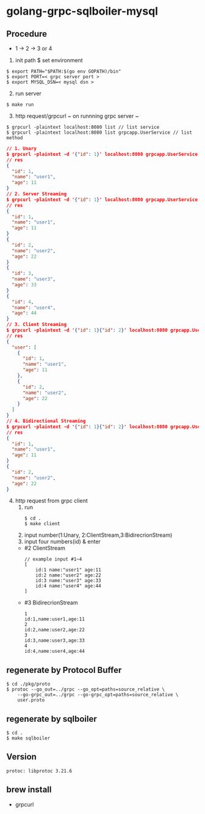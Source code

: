 # golang-grpc-sqlboiler-mysql

## Procedure
- 1 → 2 → 3 or 4
1. init path $ set environment
```
$ export PATH="$PATH:$(go env GOPATH)/bin"
$ export PORT=< grpc server port >
$ export MYSQL_DSN=< mysql dsn >

```

2. run server
```
$ make run
```

3. http request/grpcurl ~ on runnning grpc server ~
```
$ grpcurl -plaintext localhost:8080 list // list service
$ grpcurl -plaintext localhost:8080 list grpcapp.UserService // list method
```
```json
// 1. Unary
$ grpcurl -plaintext -d '{"id": 1}' localhost:8080 grpcapp.UserService.User
// res
{
  "id": 1,
  "name": "user1",
  "age": 11
}
// 2. Server Streaming
$ grpcurl -plaintext -d '{"id": 1}' localhost:8080 grpcapp.UserService.UserServerStream
// res
{
  "id": 1,
  "name": "user1",
  "age": 11
}
{
  "id": 2,
  "name": "user2",
  "age": 22
}
{
  "id": 3,
  "name": "user3",
  "age": 33
}
{
  "id": 4,
  "name": "user4",
  "age": 44
}
// 3. Client Streaming
$ grpcurl -plaintext -d '{"id": 1}{"id": 2}' localhost:8080 grpcapp.UserService.UserClientStream
// res
{
  "user": [
    {
      "id": 1,
      "name": "user1",
      "age": 11
    },
    {
      "id": 2,
      "name": "user2",
      "age": 22
    }
  ]
}
// 4. Bidirectional Streaming
$ grpcurl -plaintext -d '{"id": 1}{"id": 2}' localhost:8080 grpcapp.UserService.UserBidirectStream
// res
{
  "id": 1,
  "name": "user1",
  "age": 11
}
{
  "id": 2,
  "name": "user2",
  "age": 22
}
```

4. http request from grpc client
	1. run
		```
		$ cd .
		$ make client
		```
	2. input number(1:Unary, 2:ClientStream,3:BidirecrionStream)
	3. input four numbers(id) & enter
	 - #2 ClientStream
		```
		// example input #1~4
		[
			id:1 name:"user1" age:11
			id:2 name:"user2" age:22
			id:3 name:"user3" age:33
			id:4 name:"user4" age:44
		]
		```
	 - #3 BidirecrionStream
		```
		1
		id:1,name:user1,age:11
		2
		id:2,name:user2,age:22
		3
		id:3,name:user3,age:33
		4
		id:4,name:user4,age:44
		```

## regenerate by Protocol Buffer
```
$ cd ./pkg/proto
$ protoc --go_out=../grpc --go_opt=paths=source_relative \
	--go-grpc_out=../grpc --go-grpc_opt=paths=source_relative \
	user.proto
```

## regenerate by sqlboiler
```
$ cd .
$ make sqlboiler
```

## Version
```
protoc: libprotoc 3.21.6
```

## brew install
 - grpcurl


